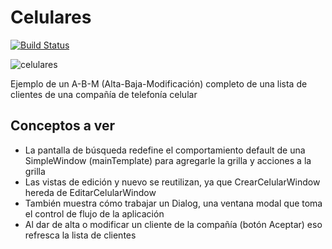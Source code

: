 # Celulares

[![Build Status](https://travis-ci.org/uqbar-project/eg-celulares-ui-arena-scala.svg?branch=master)](https://travis-ci.org/uqbar-project/eg-celulares-ui-arena-scala)

![celulares](https://cloud.githubusercontent.com/assets/4549002/17305339/5c1120c8-5800-11e6-9f8c-4d8a9dbd8e49.png)

Ejemplo de un A-B-M (Alta-Baja-Modificación) completo de una lista de clientes de una compañía de telefonía celular

## Conceptos a ver

* La pantalla de búsqueda redefine el comportamiento default de una SimpleWindow (mainTemplate) para agregarle la grilla y acciones a la grilla
* Las vistas de edición y nuevo se reutilizan, ya que CrearCelularWindow hereda de EditarCelularWindow
 * También muestra cómo trabajar un Dialog, una ventana modal que toma el control de flujo de la aplicación
 * Al dar de alta o modificar un cliente de la compañía (botón Aceptar) eso refresca la lista de clientes
